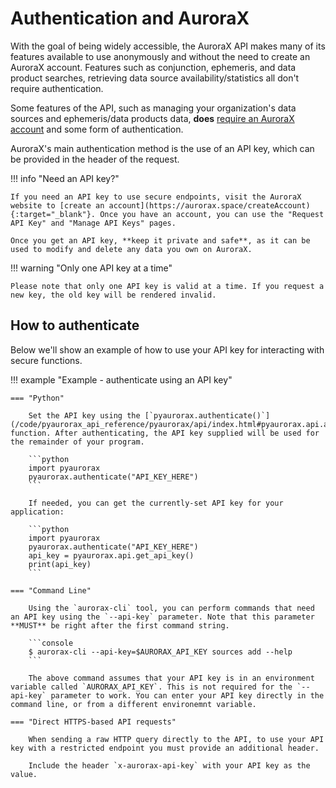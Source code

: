 # Authentication and AuroraX

With the goal of being widely accessible, the AuroraX API makes many of its features available to use anonymously and without the need to create an AuroraX account. Features such as conjunction, ephemeris, and data product searches, retrieving data source availability/statistics all don't require authentication.

Some features of the API, such as managing your organization's data sources and ephemeris/data products data, **does** [require an AuroraX account](/code/advanced_usage/creating_an_account) and some form of authentication.

AuroraX's main authentication method is the use of an API key, which can be provided in the header of the request.

!!! info "Need an API key?"

    If you need an API key to use secure endpoints, visit the AuroraX website to [create an account](https://aurorax.space/createAccount){:target="_blank"}. Once you have an account, you can use the "Request API Key" and "Manage API Keys" pages. 
    
    Once you get an API key, **keep it private and safe**, as it can be used to modify and delete any data you own on AuroraX.

!!! warning "Only one API key at a time"

    Please note that only one API key is valid at a time. If you request a new key, the old key will be rendered invalid.

## How to authenticate

Below we'll show an example of how to use your API key for interacting with secure functions.

!!! example "Example - authenticate using an API key"

    === "Python"

        Set the API key using the [`pyaurorax.authenticate()`](/code/pyaurorax_api_reference/pyaurorax/api/index.html#pyaurorax.api.authenticate) function. After authenticating, the API key supplied will be used for the remainder of your program.

        ```python
        import pyaurorax
        pyaurorax.authenticate("API_KEY_HERE")
        ```
        
        If needed, you can get the currently-set API key for your application:

        ```python
        import pyaurorax
        pyaurorax.authenticate("API_KEY_HERE")
        api_key = pyaurorax.api.get_api_key()
        print(api_key)
        ```

    === "Command Line"

        Using the `aurorax-cli` tool, you can perform commands that need an API key using the `--api-key` parameter. Note that this parameter **MUST** be right after the first command string.

        ```console
        $ aurorax-cli --api-key=$AURORAX_API_KEY sources add --help 
        ```

        The above command assumes that your API key is in an environment variable called `AURORAX_API_KEY`. This is not required for the `--api-key` parameter to work. You can enter your API key directly in the command line, or from a different environemnt variable.

    === "Direct HTTPS-based API requests"

        When sending a raw HTTP query directly to the API, to use your API key with a restricted endpoint you must provide an additional header.

        Include the header `x-aurorax-api-key` with your API key as the value.
